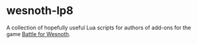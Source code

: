wesnoth-lp8
===========
A collection of hopefully useful Lua scripts for authors of add-ons for the
game [Battle for Wesnoth](https://www.wesnoth.org).
